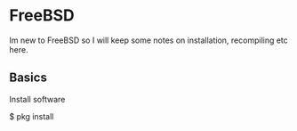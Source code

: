 FreeBSD
=======

Im new to FreeBSD so I will keep some notes on installation, recompiling etc
here.

## Basics

Install software

$ pkg install <pkg name>


